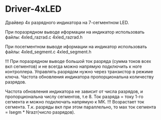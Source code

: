 # Driver-4xLED
Драйвер 4х разрядного индикатора на 7-сегментном LED.

При поразрядном выводе иформации на индикатор использовать файлы:
4xled_razrad.c
4xled_razrad.h

При посегментном выводе иформации на индикатор использовать файлы:
4xled_segment.c
4xled_segment.h

!!! При поразрядном выводе большой ток разряда (сумма токов всех вкл сегментов) и не всегда можно напрямую подключить к ноге контроллера. 
Управлять разрядом нужно через транзистор в режиме ключа.
Частота обновления индикатора пропорциональна количеству разрядов.

Частота обновления индикатора не зависит от числа разрядов, и пропорциональна числу сегментов, т.е 8. Ток разряда = току 1-го сегмента 
и можно подключать напрямую к МК.
!!! Возрастает ток сегмента. Т.к. разряды вкл при этом параллельно, то мах ток сегмента = Isegm * Nrazr(число разрядов).

